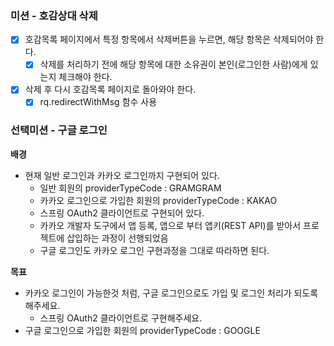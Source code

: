 ### 미션 - 호감상대 삭제
- [x] 호감목록 페이지에서 특정 항목에서 삭제버튼을 누르면, 해당 항목은 삭제되어야 한다.
    - [x] 삭제를 처리하기 전에 해당 항목에 대한 소유권이 본인(로그인한 사람)에게 있는지 체크해야 한다.
- [x] 삭제 후 다시 호감목록 페이지로 돌아와야 한다.
    - [x] rq.redirectWithMsg 함수 사용

### 선택미션 - 구글 로그인
**배경**

- 현재 일반 로그인과 카카오 로그인까지 구현되어 있다. 
  - 일반 회원의 providerTypeCode : GRAMGRAM 
  - 카카오 로그인으로 가입한 회원의 providerTypeCode : KAKAO 
  - 스프링 OAuth2 클라이언트로 구현되어 있다. 
  - 카카오 개발자 도구에서 앱 등록, 앱으로 부터 앱키(REST API)를 받아서 프로젝트에 삽입하는 과정이 선행되었음 
  - 구글 로그인도 카카오 로그인 구현과정을 그대로 따라하면 된다.

**목표**

- 카카오 로그인이 가능한것 처럼, 구글 로그인으로도 가입 및 로그인 처리가 되도록 해주세요. 
  - 스프링 OAuth2 클라이언트로 구현해주세요. 
- 구글 로그인으로 가입한 회원의 providerTypeCode : GOOGLE